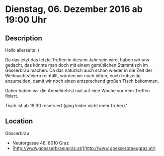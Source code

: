 # Dienstag, 06. Dezember 2016 ab 19:00 Uhr

## Description

Hallo allerseits :)

Da das jetzt das letzte Treffen in diesem Jahr sein wird, haben wir uns gedacht, das könnte man doch mit einem gemütlichen Stammtisch im Gösserbräu machen. Da das natürlich auch schon wieder in die Zeit der Weihnachtsfeiern reinfällt, würden wir euch bitten, euch frühzeitig anzumelden, damit wir noch einen entsprechend großen Tisch bekommen. 

Daher haben wir die Anmeldefrist mal auf eine Woche vor dem Treffen fixiert.

Tisch ist ab 19:30 reserviert (ging leider nicht mehr früher).'

## Location

Gösserbräu

- Neutorgasse 48, 8010 Graz
- [http://www.goesserbraeugraz.at/](http://www.goesserbraeugraz.at/)

